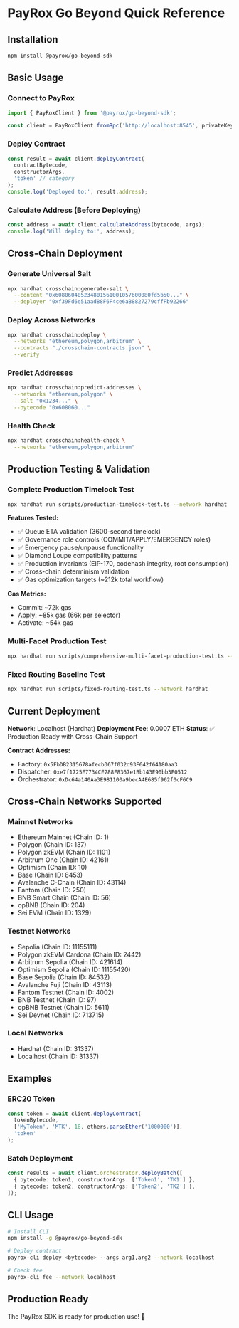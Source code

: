 # PayRox Go Beyond Quick Reference

## Installation

```bash
npm install @payrox/go-beyond-sdk
```

## Basic Usage

### Connect to PayRox

```typescript
import { PayRoxClient } from '@payrox/go-beyond-sdk';

const client = PayRoxClient.fromRpc('http://localhost:8545', privateKey, 'localhost');
```

### Deploy Contract

```typescript
const result = await client.deployContract(
  contractBytecode,
  constructorArgs,
  'token' // category
);
console.log('Deployed to:', result.address);
```

### Calculate Address (Before Deploying)

```typescript
const address = await client.calculateAddress(bytecode, args);
console.log('Will deploy to:', address);
```

## Cross-Chain Deployment

### Generate Universal Salt

```bash
npx hardhat crosschain:generate-salt \
  --content "0x608060405234801561001057600080fd5b50..." \
  --deployer "0xf39Fd6e51aad88F6F4ce6aB8827279cffFb92266"
```

### Deploy Across Networks

```bash
npx hardhat crosschain:deploy \
  --networks "ethereum,polygon,arbitrum" \
  --contracts "./crosschain-contracts.json" \
  --verify
```

### Predict Addresses

```bash
npx hardhat crosschain:predict-addresses \
  --networks "ethereum,polygon" \
  --salt "0x1234..." \
  --bytecode "0x608060..."
```

### Health Check

```bash
npx hardhat crosschain:health-check \
  --networks "ethereum,polygon,arbitrum"
```

## Production Testing & Validation

### Complete Production Timelock Test

```bash
npx hardhat run scripts/production-timelock-test.ts --network hardhat
```

**Features Tested:**

- ✅ Queue ETA validation (3600-second timelock)
- ✅ Governance role controls (COMMIT/APPLY/EMERGENCY roles)
- ✅ Emergency pause/unpause functionality
- ✅ Diamond Loupe compatibility patterns
- ✅ Production invariants (EIP-170, codehash integrity, root consumption)
- ✅ Cross-chain determinism validation
- ✅ Gas optimization targets (~212k total workflow)

**Gas Metrics:**

- Commit: ~72k gas
- Apply: ~85k gas (66k per selector)
- Activate: ~54k gas

### Multi-Facet Production Test

```bash
npx hardhat run scripts/comprehensive-multi-facet-production-test.ts --network hardhat
```

### Fixed Routing Baseline Test

```bash
npx hardhat run scripts/fixed-routing-test.ts --network hardhat
```

## Current Deployment

**Network**: Localhost (Hardhat) **Deployment Fee**: 0.0007 ETH **Status**: ✅ Production Ready with
Cross-Chain Support

**Contract Addresses:**

- Factory: `0x5FbDB2315678afecb367f032d93F642f64180aa3`
- Dispatcher: `0xe7f1725E7734CE288F8367e1Bb143E90bb3F0512`
- Orchestrator: `0xDc64a140Aa3E981100a9becA4E685f962f0cF6C9`

## Cross-Chain Networks Supported

### Mainnet Networks

- Ethereum Mainnet (Chain ID: 1)
- Polygon (Chain ID: 137)
- Polygon zkEVM (Chain ID: 1101)
- Arbitrum One (Chain ID: 42161)
- Optimism (Chain ID: 10)
- Base (Chain ID: 8453)
- Avalanche C-Chain (Chain ID: 43114)
- Fantom (Chain ID: 250)
- BNB Smart Chain (Chain ID: 56)
- opBNB (Chain ID: 204)
- Sei EVM (Chain ID: 1329)

### Testnet Networks

- Sepolia (Chain ID: 11155111)
- Polygon zkEVM Cardona (Chain ID: 2442)
- Arbitrum Sepolia (Chain ID: 421614)
- Optimism Sepolia (Chain ID: 11155420)
- Base Sepolia (Chain ID: 84532)
- Avalanche Fuji (Chain ID: 43113)
- Fantom Testnet (Chain ID: 4002)
- BNB Testnet (Chain ID: 97)
- opBNB Testnet (Chain ID: 5611)
- Sei Devnet (Chain ID: 713715)

### Local Networks

- Hardhat (Chain ID: 31337)
- Localhost (Chain ID: 31337)

## Examples

### ERC20 Token

```typescript
const token = await client.deployContract(
  tokenBytecode,
  ['MyToken', 'MTK', 18, ethers.parseEther('1000000')],
  'token'
);
```

### Batch Deployment

```typescript
const results = await client.orchestrator.deployBatch([
  { bytecode: token1, constructorArgs: ['Token1', 'TK1'] },
  { bytecode: token2, constructorArgs: ['Token2', 'TK2'] },
]);
```

## CLI Usage

```bash
# Install CLI
npm install -g @payrox/go-beyond-sdk

# Deploy contract
payrox-cli deploy <bytecode> --args arg1,arg2 --network localhost

# Check fee
payrox-cli fee --network localhost
```

## Production Ready

The PayRox SDK is ready for production use! 🚀
